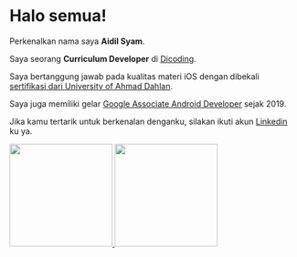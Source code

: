 # Halo semua! 

Perkenalkan nama saya **Aidil Syam**.  

Saya seorang **Curriculum Developer** di [Dicoding](https://www.dicoding.com/).  

Saya bertanggung jawab pada kualitas materi iOS dengan dibekali [sertifikasi dari University of Ahmad Dahlan](https://www.coursera.org/account/accomplishments/specialization/CLKJD8XBXJ3M).  

Saya juga memiliki gelar [Google Associate Android Developer](https://www.credential.net/h5deoi5h) sejak 2019.  

Jika kamu tertarik untuk berkenalan denganku, silakan ikuti akun [Linkedin](linkedin.com/in/aidil-syam-bb834b267) ku ya.

<p align="left">
<a href="https://github.com/AidilSyam">
  <img height="180em" src="https://github-readme-stats-eight-theta.vercel.app/api?username=AidilSyam&show_icons=true&theme=algolia&include_all_commits=true&count_private=true"/>
  <img height="180em" src="https://github-readme-stats-eight-theta.vercel.app/api/top-langs/?username=AidilSyam&layout=compact&langs_count=8&theme=algolia"/>
</a>
</p>

